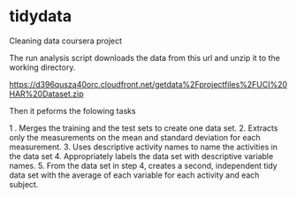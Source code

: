 # tidydata
Cleaning data coursera project

The run analysis script downloads the data from this url and unzip it to the working directory.

https://d396qusza40orc.cloudfront.net/getdata%2Fprojectfiles%2FUCI%20HAR%20Dataset.zip

Then it peforms the folowing tasks

1 . Merges the training and the test sets to create one data set.
2. Extracts only the measurements on the mean and standard deviation for each measurement.
3. Uses descriptive activity names to name the activities in the data set
4. Appropriately labels the data set with descriptive variable names.
5. From the data set in step 4, creates a second, independent tidy data set with the average of each variable for each activity and each subject.
